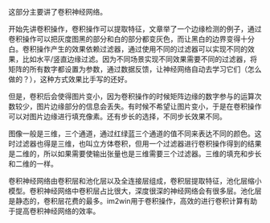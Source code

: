 这部分主要讲了卷积神经网络。

开始先讲卷积操作，卷积操作可以提取特征，文章举了一个边缘检测的例子，通过卷积操作可以把灰度图黑的部分和白的部分都变灰色，而让黑白的边界变得十分白。卷积操作产生的效果依赖过滤器，通过使用不同的过滤器可以实现不同的效果，比如水平/竖直边缘过滤。因为不同场景实现不同效果需要不同的过滤器，将矩阵的所有数字都设置为参数，通过数据反馈，让神经网络自动去学习它们（怎么做的？），这种方式效果比手写的还好。

但是，卷积后会使得图片变小，因为卷积操作的时候矩阵边缘的数字参与的运算次数较少，图片边缘部分的信息会丢失。有时候不希望让图片变小，于是在卷积操作可以对图片边缘进行填充像素。还有步长的选择，不同步长效果不同。

图像一般是三维，三个通道，通过红绿蓝三个通道的值不同来表达不同的颜色。这时过滤器也得是三维，也叫立方体卷积，但用一个过滤器进行卷积操作得到的结果是二维的，所以如果需要使输出张量也是三维需要三个过滤器。三维的填充和步长和二维的一样。

卷积神经网络由卷积层和池化层以及全连接层组成，卷积层提取特征，池化层缩小模型。卷积神经网络中卷积层占比很大，深度很深的神经网络会有很多层。池化层是静态的，卷积层花费的最多。im2win用于卷积操作，高效的进行卷积计算有助于提高卷积神经网络的效率。

 
